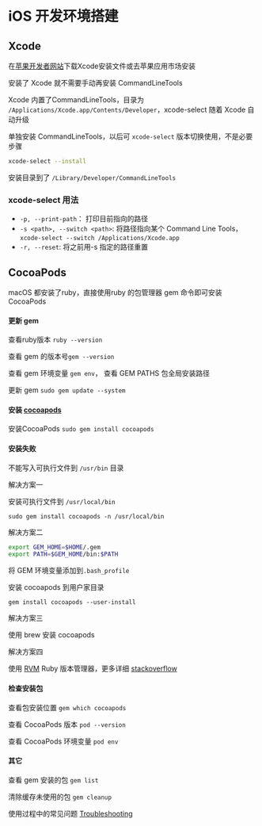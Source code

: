 # iOS 开发环境搭建

## Xcode

在[苹果开发者网站](https://developer.apple.com/xcode/)下载Xcode安装文件或去苹果应用市场安装

安装了 Xcode 就不需要手动再安装 CommandLineTools 

Xcode 内置了CommandLineTools，目录为 `/Applications/Xcode.app/Contents/Developer`，xcode-select 随着 Xcode 自动升级

 单独安装 CommandLineTools，以后可 `xcode-select` 版本切换使用，不是必要步骤

```bash
xcode-select --install
```

安装目录到了 `/Library/Developer/CommandLineTools`

### xcode-select 用法

- `-p, --print-path`： 打印目前指向的路径
- `-s <path>, --switch <path>`: 将路径指向某个 Command Line Tools，`xcode-select --switch /Applications/Xcode.app`
- `-r, --reset`: 将之前用-s 指定的路径重置

## CocoaPods

macOS 都安装了ruby，直接使用ruby 的包管理器 gem 命令即可安装 CocoaPods

#### 更新 gem

查看ruby版本 `ruby --version`

查看 gem 的版本号`gem --version`

查看 gem 环境变量 `gem env`， 查看 GEM PATHS  包全局安装路径

更新 gem `sudo gem update --system`

#### 安装 [cocoapods](https://guides.cocoapods.org/using/getting-started.html#getting-started)

安装CocoaPods `sudo gem install cocoapods`

#### 安装失败

不能写入可执行文件到 `/usr/bin` 目录

解决方案一

安装可执行文件到 `/usr/local/bin`

`sudo gem install cocoapods -n /usr/local/bin`

解决方案二

```bash
export GEM_HOME=$HOME/.gem
export PATH=$GEM_HOME/bin:$PATH
```

将 GEM 环境变量添加到`.bash_profile`

安装 cocoapods 到用户家目录

```
gem install cocoapods --user-install
```

解决方案三

使用 brew 安装 cocoapods

解决方案四

使用 [RVM](https://github.com/rvm/rvm) Ruby 版本管理器，更多详细 [stackoverflow](https://stackoverflow.com/questions/18599889/error-while-executing-gem-gemfilepermissionerror/25716203)

#### 检查安装包

查看包安装位置 `gem which cocoapods`

查看 CocoaPods 版本 `pod --version`

查看 CocoaPods 环境变量 `pod env`

#### 其它

查看 gem 安装的包 `gem list`

清除缓存未使用的包 `gem cleanup`

使用过程中的常见问题 [Troubleshooting](https://guides.cocoapods.org/using/troubleshooting)






